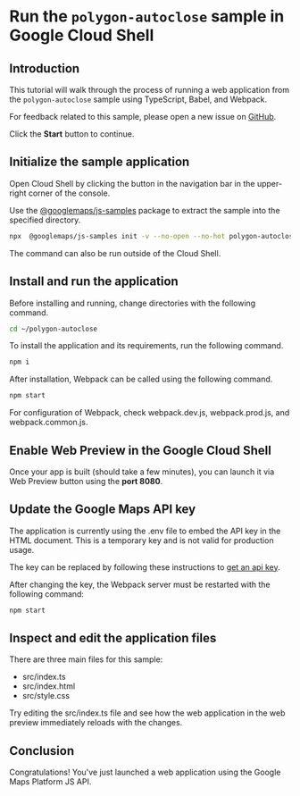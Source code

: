 # Run the `polygon-autoclose` sample in Google Cloud Shell

<walkthrough-tutorial-duration duration="10"/>

## Introduction

This tutorial will walk through the process of running a web application from
the `polygon-autoclose` sample using TypeScript, Babel, and Webpack.

For feedback related to this sample, please open a new issue on
[GitHub](https://github.com/googlemaps/js-samples/issues).

Click the **Start** button to continue.

## Initialize the sample application

Open Cloud Shell by clicking the
<walkthrough-cloud-shell-icon></walkthrough-cloud-shell-icon> button in the
navigation bar in the upper-right corner of the console.

Use the [@googlemaps/js-samples](https://www.npmjs.com/package/@googlemaps/js-samples) package to
extract the sample into the specified directory.

```bash
npx  @googlemaps/js-samples init -v --no-open --no-hot polygon-autoclose ~/polygon-autoclose
```

The command can also be run outside of the Cloud Shell.

## Install and run the application

Before installing and running, change directories with the following command.

```bash
cd ~/polygon-autoclose
```

To install the application and its requirements, run the following command.

```bash
npm i
```

After installation, Webpack can be called using the following command.

```bash
npm start
```

For configuration of Webpack, check
<walkthrough-editor-open-file filePath="polygon-autoclose/webpack.dev.js">webpack.dev.js</walkthrough-editor-open-file>,
<walkthrough-editor-open-file filePath="polygon-autoclose/webpack.prod.js">webpack.prod.js</walkthrough-editor-open-file>,
and
<walkthrough-editor-open-file filePath="polygon-autoclose/webpack.common.js">webpack.common.js</walkthrough-editor-open-file>.

## Enable Web Preview in the Google Cloud Shell

Once your app is built (should take a few minutes), you can launch it via
<walkthrough-spotlight-pointer target="cloudshell" spotlightId="devshell-web-preview-button">Web
Preview button</walkthrough-spotlight-pointer> using the **port 8080**.

## Update the Google Maps API key

The application is currently using the
<walkthrough-editor-open-file filePath="polygon-autoclose/.env">.env</walkthrough-editor-open-file>
file to embed the API key in the HTML document. This is a temporary key and is
not valid for production usage.

The key can be replaced by following these instructions to
[get an api key](https://developers.google.com/maps/documentation/javascript/get-api-key).

After changing the key, the Webpack server must be restarted with the following
command:

```bash
npm start
```

## Inspect and edit the application files

There are three main files for this sample:

*   <walkthrough-editor-open-file filePath="polygon-autoclose/src/index.ts">src/index.ts</walkthrough-editor-open-file>
*   <walkthrough-editor-open-file filePath="polygon-autoclose/src/index.html">src/index.html</walkthrough-editor-open-file>
*   <walkthrough-editor-open-file filePath="polygon-autoclose/src/style.css">src/style.css</walkthrough-editor-open-file>

Try editing the <walkthrough-editor-open-file filePath="polygon-autoclose/src/index.ts">src/index.ts</walkthrough-editor-open-file> file and see how the web application in the web preview immediately reloads with the changes.

## Conclusion

<walkthrough-conclusion-trophy></walkthrough-conclusion-trophy>

Congratulations! You've just launched a web application using the Google Maps
Platform JS API.
